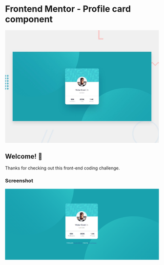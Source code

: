 # Frontend Mentor - Profile card component

![Design preview for the Profile card component coding challenge](./design/desktop-preview.jpg)

## Welcome! 👋

Thanks for checking out this front-end coding challenge.

### Screenshot

![](./screenshot.png)
